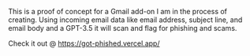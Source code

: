 This is a proof of concept for a Gmail add-on I am in the process of creating. Using incoming email data like email address, subject line, and email body and a GPT-3.5 it will scan and flag for phishing and scams.

Check it out @ https://got-phished.vercel.app/
